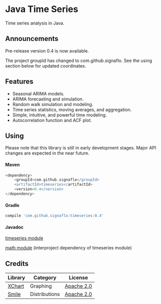 Java Time Series
===============
Time series analysis in Java.

## Announcements

Pre-release version 0.4 is now available. 

The project groupId has changed to com.github.signaflo. See the using section below for updated coordinates.

 
Features
-------
* Seasonal ARIMA models.
* ARIMA forecasting and simulation.
* Random walk simulation and modeling.
* Time series statistics, moving averages, and aggregation.
* Simple, intuitive, and powerful time modeling.
* Autocorrelation function and ACF plot.

Using
------
Please note that this library is still in early development stages. 
Major API changes are expected in the near future.

#### Maven

```groovy
<dependency>
    <groupId>com.github.signaflo</groupId>
    <artifactId>timeseries</artifactId>
    <version>0.4</version>
</dependency>
```

#### Gradle
```groovy
compile 'com.github.signaflo:timeseries:0.4'
```
#### Javadoc
[timeseries module](https://javadoc.io/doc/com.github.signaflo/timeseries/0.4)

[math module](https://javadoc.io/doc/com.github.signaflo/math/0.4) (interproject dependency of timeseries module)

Credits
------
| Library | Category | License |
| ------- | -------- | ------- |
| [XChart](https://github.com/timmolter/XChart) | Graphing | [Apache 2.0](http://www.apache.org/licenses/LICENSE-2.0) |
| [Smile](https://github.com/haifengl/smile) | Distributions | [Apache 2.0](http://www.apache.org/licenses/LICENSE-2.0) |
